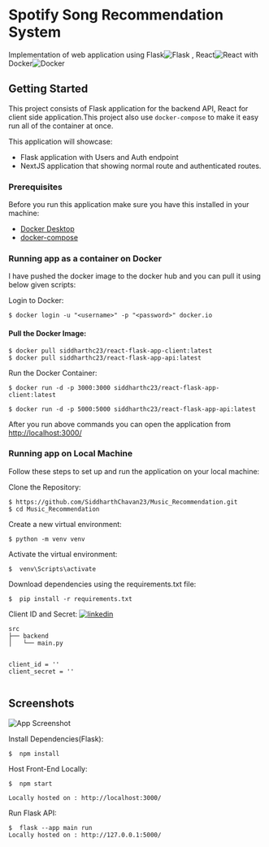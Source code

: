 # Spotify Song Recommendation System

Implementation of web application using Flask![Flask](https://user-images.githubusercontent.com/25181517/183423775-2276e25d-d43d-4e58-890b-edbc88e915f7.png|width=100
)
, React![React](https://user-images.githubusercontent.com/25181517/183897015-94a058a6-b86e-4e42-a37f-bf92061753e5.png) with Docker![Docker](https://user-images.githubusercontent.com/25181517/117207330-263ba280-adf4-11eb-9b97-0ac5b40bc3be.png)

## Getting Started

This project consists of Flask application for the backend API, React for client side application.This project also use `docker-compose` to make it easy run all of the container at once.

This application will showcase:

- Flask application with Users and Auth endpoint
- NextJS application that showing normal route and authenticated routes.

### Prerequisites

Before you run this application make sure you have this installed in your machine:

- [Docker Desktop](https://www.docker.com/products/docker-desktop)
- [docker-compose](https://docs.docker.com/compose/install/)

### Running app as a container on Docker

I have pushed the docker image to the docker hub and you can pull it using below given scripts:

Login to Docker:

```
$ docker login -u "<username>" -p "<password>" docker.io 

```

#### Pull the Docker Image:

```
$ docker pull siddharthc23/react-flask-app-client:latest   
$ docker pull siddharthc23/react-flask-app-api:latest   
```

Run the Docker Container:
```
$ docker run -d -p 3000:3000 siddharthc23/react-flask-app-client:latest

$ docker run -d -p 5000:5000 siddharthc23/react-flask-app-api:latest
```

After you run above commands you can open the application from [http://localhost:3000/](http://localhost:3000/)

### Running app on Local Machine

Follow these steps to set up and run the application on your local machine:

Clone the Repository:
```
$ https://github.com/SiddharthChavan23/Music_Recommendation.git
$ cd Music_Recommendation

```

Create a new virtual environment:
```
$ python -m venv venv

```
Activate the virtual environment:
```
$  venv\Scripts\activate

```
Download dependencies using the requirements.txt file:
```
$  pip install -r requirements.txt

```

Client ID and Secret: [![linkedin](https://img.shields.io/badge/Spotify-1ED760?&style=for-the-badge&logo=spotify&logoColor=white)](https://developer.spotify.com/dashboard)
```
src
├── backend
│   └── main.py


client_id = ''
client_secret = ''


```

## Screenshots

![App Screenshot](https://via.placeholder.com/468x300?text=App+Screenshot+Here)


Install Dependencies(Flask):
```
$  npm install

```

Host Front-End Locally:
```
$  npm start

Locally hosted on : http://localhost:3000/

```
Run Flask API:
```
$  flask --app main run
Locally hosted on : http://127.0.0.1:5000/

```





